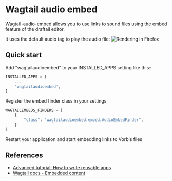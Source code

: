 # Wagtail audio embed

Wagtail-audio-embed allows you to use links to sound files using the embed
feature of the draftail editor.

It uses the default audio tag to play the audio file:
![Rendering in Firefox](img/screenshot.png)

## Quick start

Add "wagtailaudioembed" to your INSTALLED_APPS setting like this::

```python
INSTALLED_APPS = [
    ...
    'wagtailaudioembed',
]
```

Register the embed finder class in your settings

```python
WAGTAILEMBEDS_FINDERS = [
    {
        "class": "wagtailaudioembed.embed.AudioEmbedFinder",
    }
]
```

Restart your application and start embedding links to Vorbis files

## References

- [Advanced tutorial: How to write reusable apps](https://docs.djangoproject.com/en/4.0/intro/reusable-apps/)
- [Wagtail docs - Embedded content](https://docs.wagtail.org/en/stable/advanced_topics/embeds.html)
